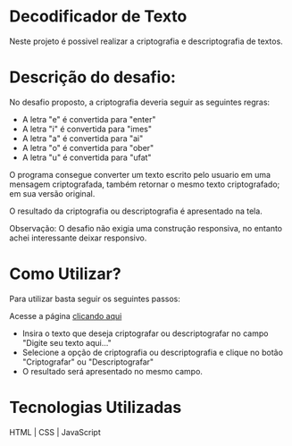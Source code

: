 # Decodificador de Texto 

Neste projeto é possivel realizar a criptografia e descriptografia de textos.

# Descrição do desafio:

No desafio proposto, a criptografia deveria seguir as seguintes regras:

- A letra "e" é convertida para "enter"
- A letra "i" é convertida para "imes"
- A letra "a" é convertida para "ai"
- A letra "o" é convertida para "ober"
- A letra "u" é convertida para "ufat"

O programa consegue converter um texto escrito pelo usuario em uma mensagem criptografada, também retornar o mesmo texto criptografado; em sua versão original.

O resultado da criptografia ou descriptografia é apresentado na tela.

Observação: O desafio não exigia uma construção responsiva, no entanto achei interessante deixar responsivo.

# Como Utilizar?
Para utilizar basta seguir os seguintes passos:

Acesse a página [clicando aqui](https://vitorazevedoo.github.io/DecodificadorTexto/)
- Insira o texto que deseja criptografar ou descriptografar no campo "Digite seu texto aqui..."
- Selecione a opção de criptografia ou descriptografia e clique no botão "Criptografar" ou "Descriptografar"
- O resultado será apresentado no mesmo campo.

# Tecnologias Utilizadas
HTML | CSS | JavaScript

